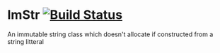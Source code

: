 # ImStr [![Build Status](https://travis-ci.org/Mike-Bal/im_str.svg?branch=master)](https://travis-ci.org/Mike-Bal/im_str)
An immutable string class which doesn't allocate if constructed from a string litteral
